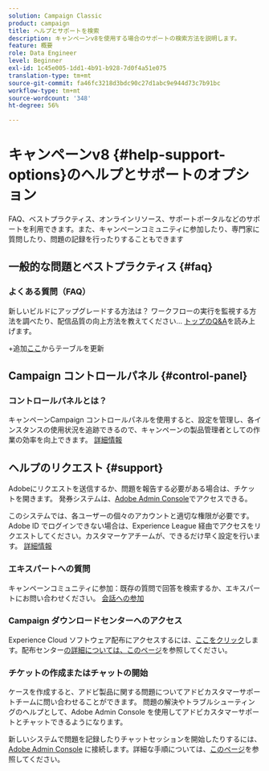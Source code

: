 ```yaml
---
solution: Campaign Classic
product: campaign
title: ヘルプとサポートを検索
description: キャンペーンv8を使用する場合のサポートの検索方法を説明します。
feature: 概要
role: Data Engineer
level: Beginner
exl-id: 1c45e005-1dd1-4b91-b928-7d0f4a51e075
translation-type: tm+mt
source-git-commit: fa46fc3218d3bdc90c27d1abc9e944d73c7b91bc
workflow-type: tm+mt
source-wordcount: '348'
ht-degree: 56%

---
```


# キャンペーンv8 {#help-support-options}のヘルプとサポートのオプション

FAQ、ベストプラクティス、オンラインリソース、サポートポータルなどのサポートを利用できます。また、キャンペーンコミュニティに参加したり、専門家に質問したり、問題の記録を行ったりすることもできます

## 一般的な問題とベストプラクティス {#faq}

### よくある質問（FAQ）

新しいビルドにアップグレードする方法は？  ワークフローの実行を監視する方法を調べたり、配信品質の向上方法を教えてください… [トップのQ&amp;A](campaign-faq.md)を読み上げます。

+追加[ここ](https://experienceleague.adobe.com/docs/campaign-classic/using/getting-started/support.html?lang=en#faq)からテーブルを更新

## Campaign コントロールパネル {#control-panel}

### コントロールパネルとは？

キャンペーンCampaign コントロールパネルを使用すると、設定を管理し、各インスタンスの使用状況を追跡できるので、キャンペーンの製品管理者としての作業の効率を向上できます。
[詳細情報](../config/self-service.md)

## ヘルプのリクエスト {#support}

Adobeにリクエストを送信するか、問題を報告する必要がある場合は、チケットを開きます。 発券システムは、[Adobe Admin Console](https://adminConsole.adobe.com/overview)でアクセスできる。

このシステムでは、各ユーザーの個々のアカウントと適切な権限が必要です。 Adobe ID でログインできない場合は、Experience League 経由でアクセスをリクエストしてください。カスタマーケアチームが、できるだけ早く設定を行います。 [詳細情報](https://helpx.adobe.com/jp/enterprise/using/support-for-experience-cloud.html)

### エキスパートへの質問

キャンペーンコミュニティに参加：既存の質問で回答を検索するか、エキスパートにお問い合わせください。 [会話への参加](https://experienceleaguecommunities.adobe.cadobe-campaign-classic/ct-p/adobe-campaign-classic-community)

### Campaign ダウンロードセンターへのアクセス

Experience Cloud ソフトウェア配布にアクセスするには、[ここをクリック](https://experience.adobe.com/#/downloads/content/software-distribution/jp/campaign.html)します。配布センター[の詳細については、このページ](https://docs.adobe.com/content/help/ja-JP/experience-cloud/software-distribution/home.html)を参照してください。

### チケットの作成またはチャットの開始

ケースを作成すると、アドビ製品に関する問題についてアドビカスタマーサポートチームに問い合わせることができます。 問題の解決やトラブルシューティングのヘルプとして、Adobe Admin Console を使用してアドビカスタマーサポートとチャットできるようになります。

新しいシステムで問題を記録したりチャットセッションを開始したりするには、[Adobe Admin Console](https://adminConsole.adobe.com/overview) に接続します。詳細な手順については、[このページ](https://helpx.adobe.com/enterprise/using/support-for-experience-cloud.html)を参照してください。
